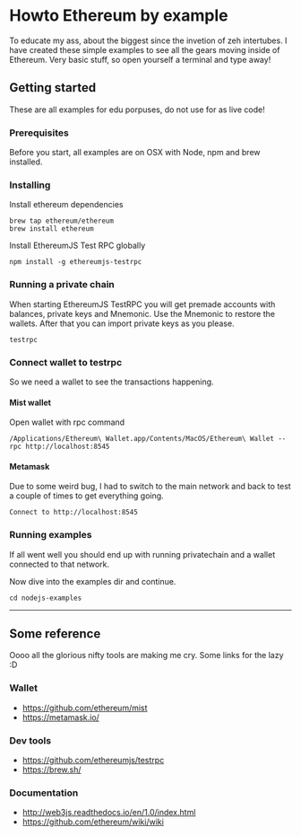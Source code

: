 # Howto Ethereum by example
To educate my ass, about the biggest since the invetion of zeh intertubes. I have created these simple examples to see all the gears moving inside of Ethereum. Very basic stuff, so open yourself a terminal and type away!

## Getting started
These are all examples for edu porpuses, do not use for as live code!

### Prerequisites
Before you start, all examples are on OSX with Node, npm and brew installed.

### Installing
Install ethereum dependencies

```
brew tap ethereum/ethereum
brew install ethereum
```

Install EthereumJS Test RPC globally
```
npm install -g ethereumjs-testrpc
```

### Running a private chain
When starting EthereumJS TestRPC you will get premade accounts with balances, private keys and Mnemonic. Use the Mnemonic to restore the wallets. After that you can import private keys as you please.

```
testrpc
```

### Connect wallet to testrpc
So we need a wallet to see the transactions happening.

#### Mist wallet
Open wallet with rpc command

```
/Applications/Ethereum\ Wallet.app/Contents/MacOS/Ethereum\ Wallet --rpc http://localhost:8545
```

#### Metamask
Due to some weird bug, I had to switch to the main network and back to test a couple of times to get everything going.
```
Connect to http://localhost:8545
```

### Running examples
If all went well you should end up with running privatechain and a wallet connected to that network.

Now dive into the examples dir and continue.

```
cd nodejs-examples
```

----
## Some reference
Oooo all the glorious nifty tools are making me cry. Some links for the lazy :D

### Wallet
- https://github.com/ethereum/mist
- https://metamask.io/

### Dev tools
- https://github.com/ethereumjs/testrpc
- https://brew.sh/

### Documentation
- http://web3js.readthedocs.io/en/1.0/index.html
- https://github.com/ethereum/wiki/wiki